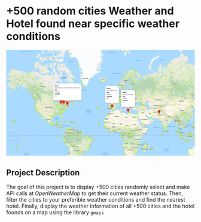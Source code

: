 # +500 random cities Weather and Hotel found near specific weather conditions
![heat map](https://github.com/Rlizaran/python-api-challenge/blob/main/Images/heat%20map.PNG)

## Project Description
The goal of this project is to display +500 cities randomly select and make API calls at *OpenWeatherMap* to get their current weather status. Then, filter the cities to your preferible weather conditions and find the nearest hotel. Finally, display the weather information of all +500 cities and the hotel founds on a map using the library `gmaps`

